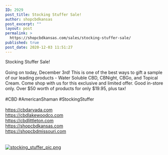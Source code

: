 ```yaml
---
ID: 2929
post_title: Stocking Stuffer Sale!
author: shopcbdkansas
post_excerpt: ""
layout: post
permalink: >
  https://shopcbdkansas.com/sales/stocking-stuffer-sale/
published: true
post_date: 2020-12-03 11:51:27
---
```

<html><head></head><body>
Stocking Stuffer Sale!<br /><br />Going on today, December 3rd! This is one of the best ways to gift a sample of our leading products - Water Soluble CBD, CBNight, CBGo, and Topical Cream. Come shop with us for this exclusive and limited offer. Good in-store only. Over $50 worth of products for only $19.95, plus tax!<br /><br />#CBD #AmericanShaman #StockingStuffer<br /><br /><a href="https://cbdarvada.com">https://cbdarvada.com<br /></a><span><a href="https://cbdlakewoodco.com">https://cbdlakewoodco.com</a> <br /><span><a href="https://cbdlittleton.com">https://cbdlittleton.com</a> <br /><span><a href="https://shopcbdkansas.com">https://shopcbdkansas.com</a><span> </span><br /><a href="https://shopcbdmissouri.com">https://shopcbdmissouri.com</a><span> </span> <br /> </span>  </span>  </span>
</body>
</html><br/><br/><a href="https://snd-videos.s3.amazonaws.com/288012/1607021203404.png"  title="stocking_stuffer_pic.png" ><img src="https://snd-videos.s3.amazonaws.com/288012/1607021203404.png" alt="stocking_stuffer_pic.png" title="stocking_stuffer_pic.png" /></a>
